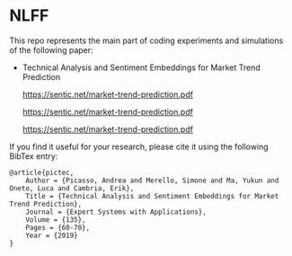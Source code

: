 # NLFF
This repo represents the main part of coding experiments and simulations of the following paper:
- Technical Analysis and Sentiment Embeddings for Market Trend Prediction

   https://sentic.net/market-trend-prediction.pdf
   
    https://sentic.net/market-trend-prediction.pdf
    
	https://sentic.net/market-trend-prediction.pdf
   
If you find it useful for your research, please cite it using the following BibTex entry:

```
@article{pictec,
	Author = {Picasso, Andrea and Merello, Simone and Ma, Yukun and Oneto, Luca and Cambria, Erik},
	Title = {Technical Analysis and Sentiment Embeddings for Market Trend Prediction},
	Journal = {Expert Systems with Applications},
	Volume = {135},
	Pages = {60-70},
	Year = {2019}
}
```


